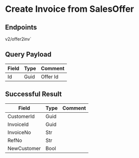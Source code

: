 # Create Invoice from SalesOffer

## Endpoints

<!--@include: @/dist/md/api_url.md-->v2/offer2inv`

## Query Payload

|Field|Type|Comment|
|-----|----|-------|
|Id|Guid|Offer Id|

## Successful Result

|Field|Type|Comment|
|-----|----|-------|
|CustomerId|Guid||
|InvoiceId|Guid||	
|InvoiceNo|Str||	
|RefNo|Str||
|NewCustomer|Bool||